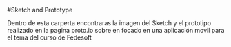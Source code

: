 #Sketch and Prototype

Dentro de esta carperta encontraras la imagen del Sketch y el prototipo realizado en la pagina proto.io sobre en focado en una aplicación movil para el tema del curso de Fedesoft
